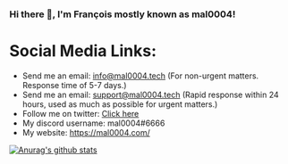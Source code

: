 ### Hi there 👋, I'm François mostly known as mal0004! 

 # Social Media Links: 
 
- Send me an email: info@mal0004.tech (For non-urgent matters. Response time of 5-7 days.) 
- Send me an email: support@mal0004.tech (Rapid response within 24 hours, used as much as possible for urgent matters.) 
- Follow me on twitter: [Click here](https://twitter.com/mal0004_)
- My discord username: mal0004#6666
- My website: https://mal0004.com/


<!--
**mal0004/mal0004** is a ✨ _special_ ✨ repository because its `README.md` (this file) appears on your GitHub profile.

Here are some ideas to get you started:

- 🔭 I’m currently working on ...
- 🌱 I’m currently learning ...
- 👯 I’m looking to collaborate on ...
- 🤔 I’m looking for help with ...
- 💬 Ask me about ...
- 📫 How to reach me: 
- 😄 Pronouns: ...
- ⚡ Fun fact: ...
-->

[![Anurag's github stats](https://github-readme-stats.vercel.app/api?username=mal0004)](https://github.com/anuraghazra/github-readme-stats)
